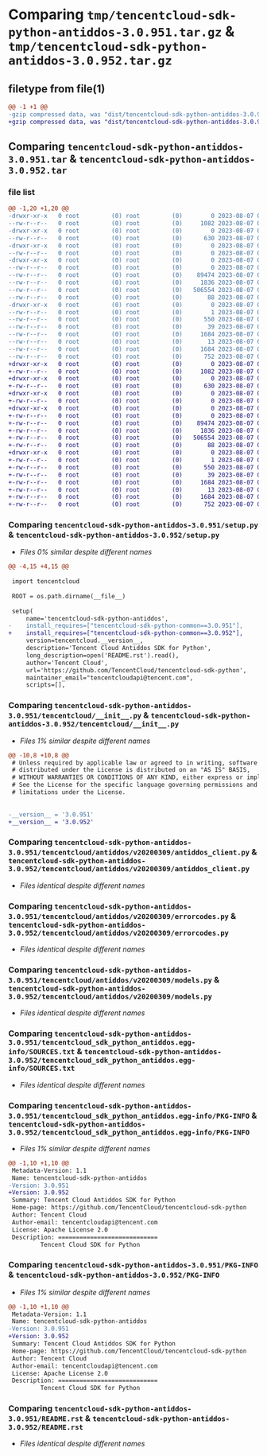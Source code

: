 # Comparing `tmp/tencentcloud-sdk-python-antiddos-3.0.951.tar.gz` & `tmp/tencentcloud-sdk-python-antiddos-3.0.952.tar.gz`

## filetype from file(1)

```diff
@@ -1 +1 @@
-gzip compressed data, was "dist/tencentcloud-sdk-python-antiddos-3.0.951.tar", last modified: Mon Aug  7 00:18:29 2023, max compression
+gzip compressed data, was "dist/tencentcloud-sdk-python-antiddos-3.0.952.tar", last modified: Mon Aug  7 08:44:56 2023, max compression
```

## Comparing `tencentcloud-sdk-python-antiddos-3.0.951.tar` & `tencentcloud-sdk-python-antiddos-3.0.952.tar`

### file list

```diff
@@ -1,20 +1,20 @@
-drwxr-xr-x   0 root         (0) root         (0)        0 2023-08-07 00:18:29.000000 tencentcloud-sdk-python-antiddos-3.0.951/
--rw-r--r--   0 root         (0) root         (0)     1082 2023-08-07 00:18:29.000000 tencentcloud-sdk-python-antiddos-3.0.951/setup.py
-drwxr-xr-x   0 root         (0) root         (0)        0 2023-08-07 00:18:29.000000 tencentcloud-sdk-python-antiddos-3.0.951/tencentcloud/
--rw-r--r--   0 root         (0) root         (0)      630 2023-08-07 00:18:29.000000 tencentcloud-sdk-python-antiddos-3.0.951/tencentcloud/__init__.py
-drwxr-xr-x   0 root         (0) root         (0)        0 2023-08-07 00:18:29.000000 tencentcloud-sdk-python-antiddos-3.0.951/tencentcloud/antiddos/
--rw-r--r--   0 root         (0) root         (0)        0 2023-08-07 00:18:29.000000 tencentcloud-sdk-python-antiddos-3.0.951/tencentcloud/antiddos/__init__.py
-drwxr-xr-x   0 root         (0) root         (0)        0 2023-08-07 00:18:29.000000 tencentcloud-sdk-python-antiddos-3.0.951/tencentcloud/antiddos/v20200309/
--rw-r--r--   0 root         (0) root         (0)        0 2023-08-07 00:18:29.000000 tencentcloud-sdk-python-antiddos-3.0.951/tencentcloud/antiddos/v20200309/__init__.py
--rw-r--r--   0 root         (0) root         (0)    89474 2023-08-07 00:18:29.000000 tencentcloud-sdk-python-antiddos-3.0.951/tencentcloud/antiddos/v20200309/antiddos_client.py
--rw-r--r--   0 root         (0) root         (0)     1836 2023-08-07 00:18:29.000000 tencentcloud-sdk-python-antiddos-3.0.951/tencentcloud/antiddos/v20200309/errorcodes.py
--rw-r--r--   0 root         (0) root         (0)   506554 2023-08-07 00:18:29.000000 tencentcloud-sdk-python-antiddos-3.0.951/tencentcloud/antiddos/v20200309/models.py
--rw-r--r--   0 root         (0) root         (0)       88 2023-08-07 00:18:29.000000 tencentcloud-sdk-python-antiddos-3.0.951/setup.cfg
-drwxr-xr-x   0 root         (0) root         (0)        0 2023-08-07 00:18:29.000000 tencentcloud-sdk-python-antiddos-3.0.951/tencentcloud_sdk_python_antiddos.egg-info/
--rw-r--r--   0 root         (0) root         (0)        1 2023-08-07 00:18:29.000000 tencentcloud-sdk-python-antiddos-3.0.951/tencentcloud_sdk_python_antiddos.egg-info/dependency_links.txt
--rw-r--r--   0 root         (0) root         (0)      550 2023-08-07 00:18:29.000000 tencentcloud-sdk-python-antiddos-3.0.951/tencentcloud_sdk_python_antiddos.egg-info/SOURCES.txt
--rw-r--r--   0 root         (0) root         (0)       39 2023-08-07 00:18:29.000000 tencentcloud-sdk-python-antiddos-3.0.951/tencentcloud_sdk_python_antiddos.egg-info/requires.txt
--rw-r--r--   0 root         (0) root         (0)     1684 2023-08-07 00:18:29.000000 tencentcloud-sdk-python-antiddos-3.0.951/tencentcloud_sdk_python_antiddos.egg-info/PKG-INFO
--rw-r--r--   0 root         (0) root         (0)       13 2023-08-07 00:18:29.000000 tencentcloud-sdk-python-antiddos-3.0.951/tencentcloud_sdk_python_antiddos.egg-info/top_level.txt
--rw-r--r--   0 root         (0) root         (0)     1684 2023-08-07 00:18:29.000000 tencentcloud-sdk-python-antiddos-3.0.951/PKG-INFO
--rw-r--r--   0 root         (0) root         (0)      752 2023-08-07 00:18:29.000000 tencentcloud-sdk-python-antiddos-3.0.951/README.rst
+drwxr-xr-x   0 root         (0) root         (0)        0 2023-08-07 08:44:56.000000 tencentcloud-sdk-python-antiddos-3.0.952/
+-rw-r--r--   0 root         (0) root         (0)     1082 2023-08-07 08:44:51.000000 tencentcloud-sdk-python-antiddos-3.0.952/setup.py
+drwxr-xr-x   0 root         (0) root         (0)        0 2023-08-07 08:44:56.000000 tencentcloud-sdk-python-antiddos-3.0.952/tencentcloud/
+-rw-r--r--   0 root         (0) root         (0)      630 2023-08-07 08:44:51.000000 tencentcloud-sdk-python-antiddos-3.0.952/tencentcloud/__init__.py
+drwxr-xr-x   0 root         (0) root         (0)        0 2023-08-07 08:44:56.000000 tencentcloud-sdk-python-antiddos-3.0.952/tencentcloud/antiddos/
+-rw-r--r--   0 root         (0) root         (0)        0 2023-08-07 08:44:51.000000 tencentcloud-sdk-python-antiddos-3.0.952/tencentcloud/antiddos/__init__.py
+drwxr-xr-x   0 root         (0) root         (0)        0 2023-08-07 08:44:56.000000 tencentcloud-sdk-python-antiddos-3.0.952/tencentcloud/antiddos/v20200309/
+-rw-r--r--   0 root         (0) root         (0)        0 2023-08-07 08:44:52.000000 tencentcloud-sdk-python-antiddos-3.0.952/tencentcloud/antiddos/v20200309/__init__.py
+-rw-r--r--   0 root         (0) root         (0)    89474 2023-08-07 08:44:52.000000 tencentcloud-sdk-python-antiddos-3.0.952/tencentcloud/antiddos/v20200309/antiddos_client.py
+-rw-r--r--   0 root         (0) root         (0)     1836 2023-08-07 08:44:52.000000 tencentcloud-sdk-python-antiddos-3.0.952/tencentcloud/antiddos/v20200309/errorcodes.py
+-rw-r--r--   0 root         (0) root         (0)   506554 2023-08-07 08:44:52.000000 tencentcloud-sdk-python-antiddos-3.0.952/tencentcloud/antiddos/v20200309/models.py
+-rw-r--r--   0 root         (0) root         (0)       88 2023-08-07 08:44:56.000000 tencentcloud-sdk-python-antiddos-3.0.952/setup.cfg
+drwxr-xr-x   0 root         (0) root         (0)        0 2023-08-07 08:44:56.000000 tencentcloud-sdk-python-antiddos-3.0.952/tencentcloud_sdk_python_antiddos.egg-info/
+-rw-r--r--   0 root         (0) root         (0)        1 2023-08-07 08:44:55.000000 tencentcloud-sdk-python-antiddos-3.0.952/tencentcloud_sdk_python_antiddos.egg-info/dependency_links.txt
+-rw-r--r--   0 root         (0) root         (0)      550 2023-08-07 08:44:56.000000 tencentcloud-sdk-python-antiddos-3.0.952/tencentcloud_sdk_python_antiddos.egg-info/SOURCES.txt
+-rw-r--r--   0 root         (0) root         (0)       39 2023-08-07 08:44:55.000000 tencentcloud-sdk-python-antiddos-3.0.952/tencentcloud_sdk_python_antiddos.egg-info/requires.txt
+-rw-r--r--   0 root         (0) root         (0)     1684 2023-08-07 08:44:55.000000 tencentcloud-sdk-python-antiddos-3.0.952/tencentcloud_sdk_python_antiddos.egg-info/PKG-INFO
+-rw-r--r--   0 root         (0) root         (0)       13 2023-08-07 08:44:55.000000 tencentcloud-sdk-python-antiddos-3.0.952/tencentcloud_sdk_python_antiddos.egg-info/top_level.txt
+-rw-r--r--   0 root         (0) root         (0)     1684 2023-08-07 08:44:56.000000 tencentcloud-sdk-python-antiddos-3.0.952/PKG-INFO
+-rw-r--r--   0 root         (0) root         (0)      752 2023-08-07 08:44:51.000000 tencentcloud-sdk-python-antiddos-3.0.952/README.rst
```

### Comparing `tencentcloud-sdk-python-antiddos-3.0.951/setup.py` & `tencentcloud-sdk-python-antiddos-3.0.952/setup.py`

 * *Files 0% similar despite different names*

```diff
@@ -4,15 +4,15 @@
 
 import tencentcloud
 
 ROOT = os.path.dirname(__file__)
 
 setup(
     name='tencentcloud-sdk-python-antiddos',
-    install_requires=["tencentcloud-sdk-python-common==3.0.951"],
+    install_requires=["tencentcloud-sdk-python-common==3.0.952"],
     version=tencentcloud.__version__,
     description='Tencent Cloud Antiddos SDK for Python',
     long_description=open('README.rst').read(),
     author='Tencent Cloud',
     url='https://github.com/TencentCloud/tencentcloud-sdk-python',
     maintainer_email="tencentcloudapi@tencent.com",
     scripts=[],
```

### Comparing `tencentcloud-sdk-python-antiddos-3.0.951/tencentcloud/__init__.py` & `tencentcloud-sdk-python-antiddos-3.0.952/tencentcloud/__init__.py`

 * *Files 1% similar despite different names*

```diff
@@ -10,8 +10,8 @@
 # Unless required by applicable law or agreed to in writing, software
 # distributed under the License is distributed on an "AS IS" BASIS,
 # WITHOUT WARRANTIES OR CONDITIONS OF ANY KIND, either express or implied.
 # See the License for the specific language governing permissions and
 # limitations under the License.
 
 
-__version__ = '3.0.951'
+__version__ = '3.0.952'
```

### Comparing `tencentcloud-sdk-python-antiddos-3.0.951/tencentcloud/antiddos/v20200309/antiddos_client.py` & `tencentcloud-sdk-python-antiddos-3.0.952/tencentcloud/antiddos/v20200309/antiddos_client.py`

 * *Files identical despite different names*

### Comparing `tencentcloud-sdk-python-antiddos-3.0.951/tencentcloud/antiddos/v20200309/errorcodes.py` & `tencentcloud-sdk-python-antiddos-3.0.952/tencentcloud/antiddos/v20200309/errorcodes.py`

 * *Files identical despite different names*

### Comparing `tencentcloud-sdk-python-antiddos-3.0.951/tencentcloud/antiddos/v20200309/models.py` & `tencentcloud-sdk-python-antiddos-3.0.952/tencentcloud/antiddos/v20200309/models.py`

 * *Files identical despite different names*

### Comparing `tencentcloud-sdk-python-antiddos-3.0.951/tencentcloud_sdk_python_antiddos.egg-info/SOURCES.txt` & `tencentcloud-sdk-python-antiddos-3.0.952/tencentcloud_sdk_python_antiddos.egg-info/SOURCES.txt`

 * *Files identical despite different names*

### Comparing `tencentcloud-sdk-python-antiddos-3.0.951/tencentcloud_sdk_python_antiddos.egg-info/PKG-INFO` & `tencentcloud-sdk-python-antiddos-3.0.952/tencentcloud_sdk_python_antiddos.egg-info/PKG-INFO`

 * *Files 1% similar despite different names*

```diff
@@ -1,10 +1,10 @@
 Metadata-Version: 1.1
 Name: tencentcloud-sdk-python-antiddos
-Version: 3.0.951
+Version: 3.0.952
 Summary: Tencent Cloud Antiddos SDK for Python
 Home-page: https://github.com/TencentCloud/tencentcloud-sdk-python
 Author: Tencent Cloud
 Author-email: tencentcloudapi@tencent.com
 License: Apache License 2.0
 Description: ============================
         Tencent Cloud SDK for Python
```

### Comparing `tencentcloud-sdk-python-antiddos-3.0.951/PKG-INFO` & `tencentcloud-sdk-python-antiddos-3.0.952/PKG-INFO`

 * *Files 1% similar despite different names*

```diff
@@ -1,10 +1,10 @@
 Metadata-Version: 1.1
 Name: tencentcloud-sdk-python-antiddos
-Version: 3.0.951
+Version: 3.0.952
 Summary: Tencent Cloud Antiddos SDK for Python
 Home-page: https://github.com/TencentCloud/tencentcloud-sdk-python
 Author: Tencent Cloud
 Author-email: tencentcloudapi@tencent.com
 License: Apache License 2.0
 Description: ============================
         Tencent Cloud SDK for Python
```

### Comparing `tencentcloud-sdk-python-antiddos-3.0.951/README.rst` & `tencentcloud-sdk-python-antiddos-3.0.952/README.rst`

 * *Files identical despite different names*

